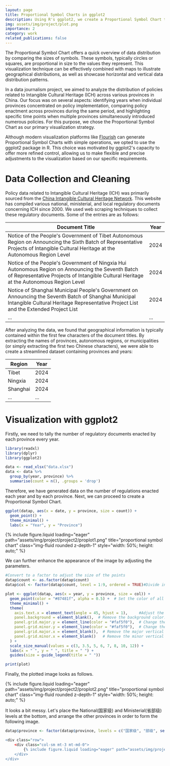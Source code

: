 ```yaml
---
layout: page
title: Proportional Symbol Charts in ggplot2
description: Using R's ggplot2, we create a Proportional Symbol Chart to illustrate ICH policy patterns across Chinese provinces over time, offering detailed control for enhanced data representation.
img: assets/img/project/plot.png
importance: 2
category: work
related_publications: false
---
```

The Proportional Symbol Chart offers a quick overview of data distribution by comparing the sizes of symbols. These symbols, typically circles or squares, are proportional in size to the values they represent. This visualization technique can be effectively combined with maps to illustrate geographical distributions, as well as showcase horizontal and vertical data distribution patterns.

In a data journalism project, we aimed to analyze the distribution of policies related to Intangible Cultural Heritage (ICH) across various provinces in China. Our focus was on several aspects: identifying years when individual provinces concentrated on policy implementation, comparing policy enactment across provinces during the same period, and highlighting specific time points when multiple provinces simultaneously introduced numerous policies. For this purpose, we chose the Proportional Symbol Chart as our primary visualization strategy.

Although modern visualization platforms like [Flourish](https://flourish.studio/) can generate Proportional Symbol Charts with simple operations, we opted to use the ggplot2 package in R. This choice was motivated by ggplot2's capacity to offer more refined control, allowing us to make flexible and precise adjustments to the visualization based on our specific requirements.

<!--
Proportional Symbol Chart 可以通过比较比例的大小，来对数据的分布情况有个快速的概览。符号通常是圆形或者是正方形，大小与数据所代表的值成正比。这种技术可以通过与地图结合，实现可视化地理分布，也可以数据的横向和纵向分布情况。

在一项数据新闻中，我们想要知道中国各个省份出台有关非遗的政策的分布情况：某个省份从历时性角度来说哪一年集中出台政策；同期各个省份出台政策的对比；某个时间节点上各个省份同时出台大量政策。在此，我们选择了Proportional Symbol Chart作为可视化策略。

尽管现有平台，比如Flourish已经可以通过简单操作就绘制处Proportional Symbol Chart，我们在此依然选择了R语言中的ggplot2，因为这样可以对可视化效果实现更好精细地调整。
-->

# Data Collection and Cleaning
Policy data related to Intangible Cultural Heritage (ICH) was primarily sourced from the [China Intangible Cultural Heritage Network](https://www.ihchina.cn/zhengce). This website has compiled various national, ministerial, and local regulatory documents concerning ICH since 2000. We used web scraping techniques to collect these regulatory documents. Some of the entries are as follows:


|  Document Title   | Year  |
|  ----  | ----  |
| Notice of the People's Government of Tibet Autonomous Region on Announcing the Sixth Batch of Representative Projects of Intangible Cultural Heritage at the Autonomous Region Level  | 2024 |
| Notice of the People's Government of Ningxia Hui Autonomous Region on Announcing the Seventh Batch of Representative Projects of Intangible Cultural Heritage at the Autonomous Region Level   | 2024 |
| Notice of Shanghai Municipal People's Government on Announcing the Seventh Batch of Shanghai Municipal Intangible Cultural Heritage Representative Project List and the Extended Project List  | 2024 |
| ...  | ...|


After analyzing the data, we found that geographical information is typically contained within the first few characters of the document titles. By extracting the names of provinces, autonomous regions, or municipalities (or simply extracting the first two Chinese characters), we were able to create a streamlined dataset containing provinces and years:


|  Region   | Year  |
|  ----  | ----  |
| Tibet | 2024 |
| Ningxia  | 2024 |
| Shanghai  | 2024 |
| ...  | ...|

<!--
# 数据获取与清洗
有关非遗的政策数据来源于中国非遗网，其中收录了自2000年以来的国家级、部级和地方级的各种有关非遗的国内法规文件。爬取的法规文件的条目如下：

|  文件   | 时间  |
|  ----  | ----  |
| 西藏自治区人民政府关公布第六批自治区级非物质文化遗产代表性项目名录的通知（藏政函 〔2024〕40号）  | 2024 |
| 宁夏回族自治区人民政府关于公布第七批自治区级非物质文化遗产代表性项目名录的通知（宁政发〔2024〕16号  | 2024 |
| 上海市人民政府关于公布第七批上海市非物质文化遗产代表性项目名录和上海市非物质文化遗产代表性项目名录扩展项目名录的通知（沪府发〔2024〕4号）  | 2024 |
| ...  | ...|

观察数据后发现，地理信息一般都包含在文件开头的几个字内，以省、自治区或市为分隔符后（或者更简单只保留前两个汉字），我们可以获得省份和年份的数据集。
|  文件   | 时间  |
|  ----  | ----  |
| 西藏 | 2024 |
| 宁夏  | 2024 |
| 上海  | 2024 |
| ...  | ...|
-->

# Visualization with ggplot2

Firstly, we need to tally the number of regulatory documents enacted by each province every year.
```r
library(readxl)
library(dplyr)
library(ggplot2)

data <- read_xlsx("data.xlsx")
data <- data %>%
  group_by(year, province) %>%
  summarise(count = n(), .groups = 'drop')
```
Therefore, we have generated data on the number of regulations enacted each year and by each province. Next, we can proceed to create a Proportional Symbol Chart.

```r
ggplot(datap, aes(x = date, y = province, size = count)) +
  geom_point() +
  theme_minimal() +
  labs(x = "Year", y = "Province")
```

<div class="row">
    <div class="col-sm mt-3 mt-md-0">
        {% include figure.liquid loading="eager" path="assets/img/project/project2/proplot1.png" title="proportional symbol chart" class="img-fluid rounded z-depth-1" style="width: 50%; height: auto;" %}
    </div>
</div>

We can further enhance the appearance of the image by adjusting the parameters.

```r
#Convert to a factor to adjust the size of the points
datap$count <- as.factor(datap$count) 
datap$col <- factor(datap$count, level = 1:9, ordered = TRUE)#Divide into 9 levels, one level for one regulation

plot <- ggplot(datap, aes(x = year, y = province, size = col)) +
  geom_point(color = "#87481f", alpha = 0.5) +  # Set the color of all points to the specified color.
  theme_minimal() +
  theme(
    axis.text.x = element_text(angle = 45, hjust = 1),     #Adjust the angle of the x-axis labels.
    panel.background = element_blank(),  # Remove the background color.
    panel.grid.major.y = element_line(color = "#faf5f0"),  # Change the color of the major horizontal grid lines.
    panel.grid.minor.y = element_line(color = "#faf5f0"),  # Change the color of the minor horizontal grid lines.
    panel.grid.major.x = element_blank(),  # Remove the major vertical grid lines.
    panel.grid.minor.x = element_blank()   # Remove the minor vertical grid lines.
  ) +
  scale_size_manual(values = c(3, 3.5, 5, 6, 7, 8, 10, 12)) +
  labs(x = " ", y = " ", title = " ") +
  guides(size = guide_legend(title = " "))

print(plot)
```
Finally, the plotted image looks as follows.

<div class="row">
    <div class="col-sm mt-3 mt-md-0">
        {% include figure.liquid loading="eager" path="assets/img/project/project2/proplot2.png" title="proportional symbol chart" class="img-fluid rounded z-depth-1" style="width: 50%; height: auto;" %}
    </div>
</div>

It looks a bit messy. Let's place the National(国家级) and Ministerial(省部级) levels at the bottom, and arrange the other provinces in order to form the following image.

```r
datap$province <- factor(datap$province, levels = c("国家级", "部级", setdiff(unique(datap$省份), c("国家级", "部级"))))

<div class="row">
    <div class="col-sm mt-3 mt-md-0">
        {% include figure.liquid loading="eager" path="assets/img/project/project2/proplot3.png" title="proportional symbol chart" class="img-fluid rounded z-depth-1" style="width: 50%; height: auto;" %}
    </div>
</div>

